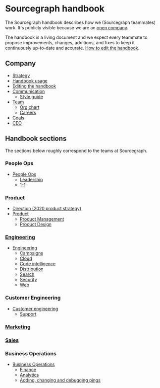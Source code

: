 # Sourcegraph handbook

The Sourcegraph handbook describes how we (Sourcegraph teammates) work. It's publicly visible because we are an [open company](../company/index.md#open-company).

The handbook is a living document and we expect every teammate to propose improvements, changes, additions, and fixes to keep it continuously up-to-date and accurate. [How to edit the handbook](https://about.sourcegraph.com/handbook/editing).

## Company

- [Strategy](../company/strategy.md)
- [Handbook usage](usage.md)
- [Editing the handbook](editing.md)
- [Communication](communication/index.md)
  - [Style guide](communication/style_guide.md)
- [Team](../company/team/index.md)
  - [Org chart](../company/team/org_chart.md)
  - [Careers](../company/careers.md)
- [Goals](../company/goals/index.md)
- [CEO](ceo/index.md)

## Handbook sections

The sections below roughly correspond to the teams at Sourcegraph.

### People Ops

- [People Ops](people-ops/index.md)
  - [Leadership](leadership/index.md)
  - [1-1](leadership/1-1.md)

### [Product](product/index.md)

- [Direction (2020 product strategy)](../direction/index.md)
- [Product](product/index.md)
  - [Product Management](product/product_management/index.md)
  - [Product Design](product/design/index.md)

### [Engineering](engineering/index.md)

<!-- When updating the engineering team list below, please also update company/team/org_chart.md. -->

- [Engineering](engineering/index.md)
  - [Campaigns](engineering/campaigns/index.md)
  - [Cloud](engineering/cloud/index.md)
  - [Code intelligence](engineering/code-intelligence/index.md)
  - [Distribution](engineering/distribution/index.md)
  - [Search](engineering/search/index.md)
  - [Security](engineering/security/index.md)
  - [Web](engineering/web/index.md)

### Customer Engineering

- [Customer engineering](ce/index.md)
  - [Support](ce/support.md)

### [Marketing](marketing/index.md)

### [Sales](sales/index.md)

### Business Operations

- [Business Operations](bizops/index.md)
  - [Finance](bizops/index.md#finance-and-reporting)
  - [Analytics](bizops/index.md#analytics)
  - [Adding, changing and debugging pings](engineering/adding_ping_data.md)
